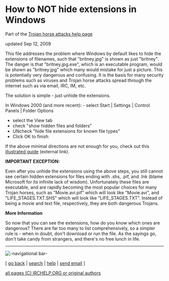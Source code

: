 # How to NOT hide extensions in Windows

Part of the [Trojan horse attacks help
page](http://www.irchelp.org/irchelp/security/trojan.html)

updated Sep 12, 2009

This file addresses the problem where Windows by default likes to hide the
extensions of filenames, such that "britney.jpg" is shown as just "britney".
The danger is that "britney.jpg.exe", which is an executable program, would be
shown as "britney.jpg" which many would mistake for just a picture. This is
potentially very dangerous and confusing. It is the basis for many security
problems such as viruses and Trojan horse attacks spread through the internet
such as via email, IRC, IM, etc.

The solution is simple - just unhide the extensions.

In Windows 2000 (and more recent):      - select Start | Settings | Control
Panels | Folder Options

- select the View tab  
- check "show hidden files and folders"  
- UNcheck "hide file extensions for known file types"  
- Click OK to finish  

If the above minimal directions are not enough for you, check out this
[illustrated guide](http://www.fileinfo.com/help/windows-show-extensions.html)
(external link).

**IMPORTANT EXCEPTION:**

Even after you unhide the extensions using the above steps, you still cannot
see certain hidden extensions for files ending with .shs, .pif, and .lnk
(blame Microsoft for its infinite lack of wisdom). Unfortunately these files
are executable, and are rapidly becoming the most popular choices for many
Trojan horses, such as "Movie.avi.pif" which will look like "Movie.avi", and
"LIFE_STAGES.TXT.SHS" which will look like "LIFE_STAGES.TXT". Instead of being
a movie and text file, respectively, they are both dangerous Trojans.

**More Information**

So now that you can see the extensions, how do you know which ones are
dangerous? There are far too many to list comprehensively, so a simpler rule
is - when in doubt, don't download or run the file. As the sayings go, don't
take candy from strangers, and there's no free lunch in life.

* * *

![-navigational bar-](/irchelp/Pix/ihnavbar.gif)

[ [go back](/irchelp/) | [search](/irchelp/search_engine.cgi) |
[help](/irchelp/help.html) | [send email](/irchelp/mail.cgi) ]

[all pages (C) IRCHELP.ORG or original authors](/irchelp/credit.html)

